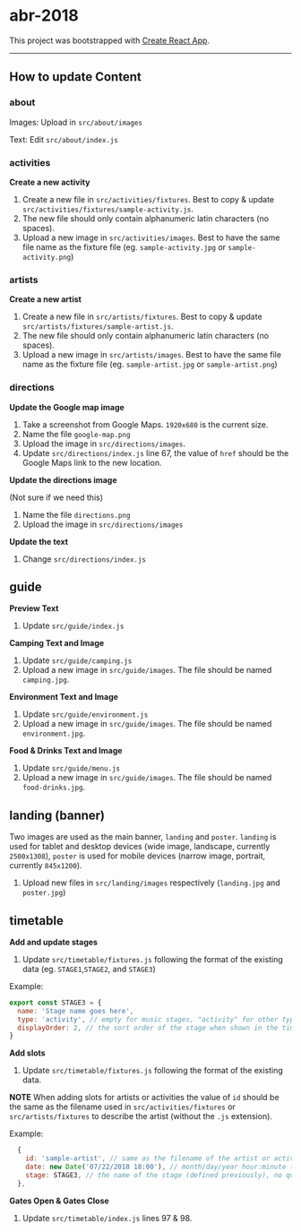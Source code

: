 # abr-2018

This project was bootstrapped with [Create React App](https://github.com/facebookincubator/create-react-app).

---

## How to update Content

### about

Images: Upload in `src/about/images`

Text: Edit `src/about/index.js`

### activities

**Create a new activity**

1. Create a new file in `src/activities/fixtures`. Best to copy & update `src/activities/fixtures/sample-activity.js`.
2. The new file should only contain alphanumeric latin characters (no spaces).
3. Upload a new image in `src/activities/images`. Best to have the same file name as the fixture file (eg. `sample-activity.jpg` or `sample-activity.png`)

### artists

**Create a new artist**

1. Create a new file in `src/artists/fixtures`. Best to copy & update `src/artists/fixtures/sample-artist.js`.
2. The new file should only contain alphanumeric latin characters (no spaces).
3. Upload a new image in `src/artists/images`. Best to have the same file name as the fixture file (eg. `sample-artist.jpg` or `sample-artist.png`)

### directions

**Update the Google map image**

1. Take a screenshot from Google Maps. `1920x680` is the current size.
2. Name the file `google-map.png`
3. Upload the image in `src/directions/images`.
4. Update `src/directions/index.js` line 67, the value of `href` should be the Google Maps link to the new location.

**Update the directions image**

(Not sure if we need this)

1. Name the file `directions.png`
2. Upload the image in `src/directions/images`


**Update the text**

1. Change `src/directions/index.js`

## guide

**Preview Text**

1. Update `src/guide/index.js`

**Camping Text and Image**

1. Update `src/guide/camping.js`
2. Upload a new image in `src/guide/images`. The file should be named `camping.jpg`.

**Environment Text and Image**

1. Update `src/guide/environment.js`
2. Upload a new image in `src/guide/images`. The file should be named `environment.jpg`.

**Food & Drinks Text and Image**

1. Update `src/guide/menu.js`
2. Upload a new image in `src/guide/images`. The file should be named `food-drinks.jpg`.

## landing (banner)

Two images are used as the main banner, `landing` and `poster`. `landing` is used for tablet and desktop devices (wide image, landscape, currently `2500x1308`), `poster` is used for mobile devices (narrow image, portrait, currently `845x1200`).

1. Upload new files in `src/landing/images` respectively (`landing.jpg` and `poster.jpg`)

## timetable

**Add and update stages**

1. Update `src/timetable/fixtures.js` following the format of the existing data (eg. `STAGE1`,`STAGE2`, and `STAGE3`)

Example:

```js
export const STAGE3 = {
  name: 'Stage name goes here',
  type: 'activity', // empty for music stages, "activity" for other types of stages
  displayOrder: 2, // the sort order of the stage when shown in the timetable
}
```

**Add slots**

1. Update `src/timetable/fixtures.js` following the format of the existing data.

**NOTE** When adding slots for artists or activities the value of `id` should be the same as the filename used in `src/activities/fixtures` or `src/artists/fixtures` to describe the artist (without the `.js` extension).

Example:

```js
  {
    id: 'sample-artist', // same as the filename of the artist or activity. 
    date: new Date('07/22/2018 18:00'), // month/day/year hour:minute (24hour format)
    stage: STAGE3, // the name of the stage (defined previously), no quotes
  },
```


**Gates Open & Gates Close**

1. Update `src/timetable/index.js` lines 97 & 98.





